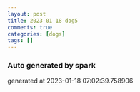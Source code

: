 ```yaml
---
layout: post
title: 2023-01-18-dog5
comments: true
categories: [dogs]
tags: []
---
```


### Auto generated by spark
generated at 2023-01-18 07:02:39.758906
